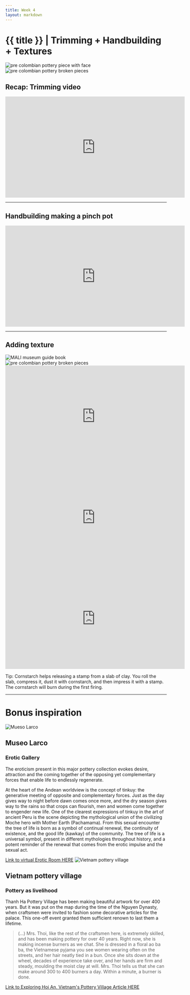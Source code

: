 ```yaml
---
title: Week 4
layout: markdown
---
```


<h1 class = "mt-20 font-light">{{ title }} | Trimming + Handbuilding + Textures </h1>



<!-- This page is authored in markdown at `src/{{ title|lower|replace(" ", "-") }}.md` -->
<!-- <iframe width="560" height="315" src="https://www.youtube.com/embed/pQ5BR3ckCMY" title="YouTube video player" frameborder="0" allow="accelerometer; autoplay; clipboard-write; encrypted-media; gyroscope; picture-in-picture" allowfullscreen></iframe> -->

<div class="grid md:grid-cols-2 gap-4">
  <div><img src="https://external-content.duckduckgo.com/iu/?u=https%3A%2F%2Fp1.liveauctioneers.com%2F361%2F116811%2F60068664_1_x.jpg%3Fversion%3D1518888528%26format%3Dpjpg%26auto%3Dwebp%26quality%3D50&f=1&nofb=1"  class="w-screen"  alt="pre colombian pottery piece with face"></div>
  <!-- ... -->
  <div class="md:m-10">


  <div><img src="https://external-content.duckduckgo.com/iu/?u=http%3A%2F%2Fmedia.liveauctiongroup.net%2Fi%2F32466%2F27954705_9.jpg%3Fv%3D8D4F5418A72A0D0&f=1&nofb=1  class="w-screen"  alt="pre colombian pottery broken pieces "></div>
  
  </div>
</div>


  ## Recap: Trimming video

  <div class="aspect-w-16 aspect-h-9 ">
    <iframe width="560" height="315" src="https://www.youtube.com/embed/7TJSr2w8Ubs?start=183" title="YouTube video player" frameborder="0" allow="accelerometer; autoplay; clipboard-write; encrypted-media; gyroscope; picture-in-picture" allowfullscreen></iframe>
  </div> 

---


## Handbuilding making a pinch pot


<div class="aspect-w-16 aspect-h-9 ">

  <iframe width="560" height="315" src="https://www.youtube.com/embed/yJTNmOYfVoI" title="YouTube video player" frameborder="0" allow="accelerometer; autoplay; clipboard-write; encrypted-media; gyroscope; picture-in-picture" allowfullscreen></iframe>
  </div>

---
  ## Adding texture  


  <div class="grid md:grid-cols-2 gap-4">
  <div>
  <img src="https://mir-s3-cdn-cf.behance.net/project_modules/fs/d7e41a33734184.56b58ced76719.jpg
 "  class="w-screen"  alt="MALI museum guide book"> 
   </div>

  <div class="md:m-10">


  <div><img src="https://external-content.duckduckgo.com/iu/?u=http%3A%2F%2Fmedia.liveauctiongroup.net%2Fi%2F32466%2F27954705_9.jpg%3Fv%3D8D4F5418A72A0D0&f=1&nofb=1  class="w-screen"  alt="pre colombian pottery broken pieces "></div>
  
  </div>
</div>


  
 
  <div class="grid md:grid-cols-2 gap-4">
  <div class="aspect-w-16 aspect-h-9 ">
     <iframe width="560" height="315" src="https://www.youtube.com/embed/Jk_q9xxPVts" title="YouTube video player" frameborder="0" allow="accelerometer; autoplay; clipboard-write; encrypted-media; gyroscope; picture-in-picture" allowfullscreen></iframe>

  </div>
   <div class="aspect-w-16 aspect-h-9 ">
     <iframe width="560" height="315" src="https://www.youtube.com/embed/bXxhRyOv7Kk?start=62" title="YouTube video player" frameborder="0" allow="accelerometer; autoplay; clipboard-write; encrypted-media; gyroscope; picture-in-picture" allowfullscreen></iframe></iframe>
  </div>
     <div class="aspect-w-16 aspect-h-9 ">
    <iframe width="560" height="315" src="https://www.youtube.com/embed/tdJQU-vWOpQ?start=62" title="YouTube video player" frameborder="0" allow="accelerometer; autoplay; clipboard-write; encrypted-media; gyroscope; picture-in-picture" allowfullscreen></iframe>
    </div>

  Tip: Cornstarch helps releasing a stamp from a slab of clay. You roll the slab, compress it, dust it with cornstarch, and then impress it with a stamp. The cornstarch will burn during the first firing. 

  </div>
  
  ---
  # Bonus inspiration

   <img src="https://www.museolarco.org/wp-content/uploads/2017/05/UnionSexualBIG.jpg"  class="w-screen"  alt="Mueso Larco">

  ## Museo Larco
  ### Erotic Gallery
The eroticism present in this major pottery collection evokes desire, attraction and the coming together of the opposing yet complementary forces that enable life to endlessly regenerate.

At the heart of the Andean worldview is the concept of tinkuy: the generative meeting of opposite and complementary forces. Just as the day gives way to night before dawn comes once more, and the dry season gives way to the rains so that crops can flourish, men and women come together to engender new life.
One of the clearest expressions of tinkuy in the art of ancient Peru is the scene depicting the mythological union of the civilizing Moche hero with Mother Earth (Pachamama). From this sexual encounter the tree of life is born as a symbol of continual renewal, the continuity of existence, and the good life (kawkay) of the community. The tree of life is a universal symbol, present in different mythologies throughout history, and a potent reminder of the renewal that comes from the erotic impulse and the sexual act.


<a href="https://www.museolarco.org/en/exhibition/erotic-room/" class="hover:bg-orange-300 hover:underline cursor-pointer" target="_blank">
Link to virtual Erotic Room HERE</a>


<img src="https://img.theculturetrip.com/1440x/smart/wp-content/uploads/2017/10/sctp0050-pham-vietnam-hoian-potteryvillage-4170.jpg"  class="w-screen"  alt="Vietnam pottery village">

## Vietnam pottery village

###  Pottery as livelihood

Thanh Ha Pottery Village has been making beautiful artwork for over 400 years. But it was put on the map during the time of the Nguyen Dynasty, when craftsmen were invited to fashion some decorative articles for the palace. This one-off event granted them sufficient renown to last them a lifetime.

> (...) Mrs. Thoi, like the rest of the craftsmen here, is extremely skilled, and has been making pottery for over 40 years. Right now, she is making incense burners as we chat. She is dressed in a floral ao ba ba, the Vietnamese pyjama you see women wearing often on the streets, and her hair neatly tied in a bun. Once she sits down at the wheel, decades of experience take over, and her hands are firm and steady, moulding the moist clay at will. Mrs. Thoi tells us that she can make around 300 to 400 burners a day. Within a minute, a burner is done.


<a href="https://theculturetrip.com/asia/vietnam/articles/exploring-hoi-an-vietnams-pottery-village/" class="hover:bg-orange-300 hover:underline cursor-pointer" target="_blank">
Link to Exploring Hoi An, Vietnam's Pottery Village Article HERE</a>


